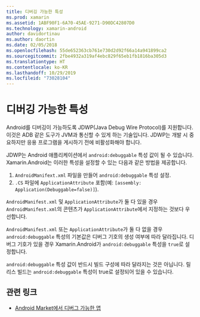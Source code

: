 ```yaml
---
title: 디버깅 가능한 특성
ms.prod: xamarin
ms.assetid: 1ABF90F1-6A70-45AE-9271-D90DC42807D0
ms.technology: xamarin-android
author: davidortinau
ms.author: daortin
ms.date: 02/05/2018
ms.openlocfilehash: 55de652363cb761e730d2d92f66a14a941899ca2
ms.sourcegitcommit: 2fbe4932a319af4ebc829f65eb1fb1816ba305d3
ms.translationtype: HT
ms.contentlocale: ko-KR
ms.lasthandoff: 10/29/2019
ms.locfileid: "73028104"
---
```

# <a name="debuggable-attribute"></a>디버깅 가능한 특성

Android를 디버깅이 가능하도록 JDWP(Java Debug Wire Protocol)를 지원합니다. 이것은 ADB 같은 도구가 JVM과 통신할 수 있게 하는 기술입니다. JDWP는 개발 시 중요하지만 응용 프로그램을 게시하기 전에 비활성화해야 합니다.

JDWP는 Android 애플리케이션에서 `android:debuggable` 특성 값이 될 수 있습니다. Xamarin.Android는 이러한 특성을 설정할 수 있는 다음과 같은 방법을 제공합니다.

1. `AndroidManifext.xml` 파일을 만들어 `android:debuggable` 특성 설정.
2. `.CS` 파일에 `ApplicationAttribute` 포함(예: `[assembly: Application(Debuggable=false)]`).

`AndroidManifest.xml` 및 `ApplicationAttribute`가 둘 다 있을 경우 `AndroidManifest.xml`의 콘텐츠가 `ApplicationAttribute`에서 지정하는 것보다 우선합니다.

`AndroidManifest.xml` 또는 `ApplicationAttribute`가 둘 다 없을 경우 `android:debuggable` 특성의 기본값은 디버그 기호의 생성 여부에 따라 달라집니다. 디버그 기호가 있을 경우 Xamarin.Android가 `android:debuggable` 특성을 `true`로 설정합니다.

`android:debuggable` 특성 값이 반드시 빌드 구성에 따라 달라지는 것은 아닙니다. 릴리스 빌드는 `android:debuggable` 특성이 true로 설정되어 있을 수 있습니다.

## <a name="related-links"></a>관련 링크

- [Android Market에서 디버그 가능한 앱](https://labs.f-secure.com/archive/debuggable-apps-in-android-market/)
